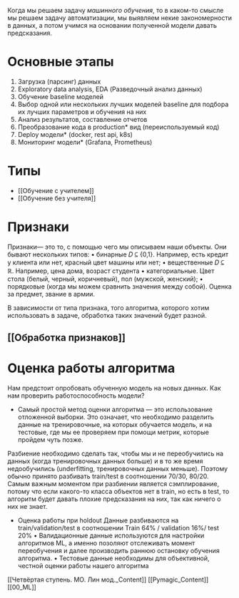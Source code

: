 Когда мы решаем задачу *машинного обучения*, то в каком-то смысле мы решаем задачу автоматизации, мы выявляем некие закономерности в данных, а потом учимся на основании полученной модели давать предсказания.

# Основные этапы
1. Загрузка (парсинг) данных
2. Exploratory data analysis, EDA (Разведочный анализ данных)
3. Обучение baseline моделей
4. Выбор одной или нескольких лучших моделей baseline для подбора их лучших
параметров и обучения на них
5. Анализ результатов, составление отчетов
6. Преобразование кода в production* вид (переиспользуемый код)
7. Deploy модели* (docker, rest api, k8s)
8. Мониторинг модели* (Grafana, Prometheus)

# Типы
* [[Обучение с учителем]]
* [[Обучение без учителя]]

# Признаки

Признаки— это то, с помощью чего мы описываем наши объекты.
Они бывают нескольких типов:
• бинарные 𝐷 ⊆ {0,1}. Например, есть кредит у клиента или нет, красный цвет машины или нет;
• вещественные 𝐷 ⊆ ℝ. Например, цена дома, возраст студента
• категориальные. Цвет стола (белый, черный, коричневый), пол (мужской, женский);
• порядковые (когда мы можем сравнить значения между собой). Оценка за предмет, звание в армии.

В зависимости от типа признака, того алгоритма, которого хотим использовать в задаче, обработка таких значений будет разной.

## [[Обработка признаков]]

# Оценка работы алгоритма

Нам предстоит опробовать обученную модель на новых данных. Как нам
проверить работоспособность модели?
* Самый простой метод оценки алгоритма — это использование отложенной выборки. Это означает, что необходимо разделить данные на тренировочные, на которых обучается модель, и на тестовые, где мы ее проверяем при помощи метрик, которые пройдем чуть позже.

Разбиение необходимо сделать так, чтобы мы и не переобучились на данных (когда тренировочных данных больше) и в то же время недообучились (underfitting, тренировочных
данных меньше).
Поэтому обычно принято разбивать train/test в соотношении 70/30, 80/20. Самым важным моментом при разбиении является сэмплирование, потому что если какого-то класса объектов нет в train, но есть в test, то алгоритм будет давать плохие предсказания на них, так как ничего о них не знает.
* Оценка работы при holdout
Данные разбиваются на train/validation/test в соотношении Train 64% / validation 16%/
test 20%
• Валидационные данные используются для настройки алгоритмов ML, а именно
позоляют отслеживать момент переобучения и далее производить раннюю остановку
обучения алгоритма.
• Тестовые данные необходимы для объективной, честной оценки работы нашего алгоритма

[[Четвёртая ступень. МO. Лин мод._Content]] [[Pymagic_Content]]  [[00_ML]] 